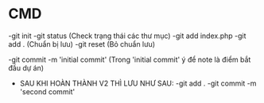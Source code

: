# CMD
-git init
-git status (Check trạng thái các thư mục)
-git add index.php
-git add . (Chuẩn bị lưu)
-git reset (Bỏ chuẩn lưu)

-git commit -m 'initial commit' (Trong 'initial commit' ý để note là điểm bắt đầu dự án)

- SAU KHI HOÀN THÀNH V2 THÌ LƯU NHƯ SAU:
-git add .
-git commit -m 'second commit'
